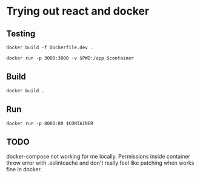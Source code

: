 # Trying out react and docker

## Testing

```
docker build -f Dockerfile.dev .

docker run -p 3000:3000 -v $PWD:/app $container 
```

## Build

```
docker build .
```

## Run

```
docker run -p 8080:80 $CONTAINER 
```

## TODO

docker-compose not working for me locally. Permissions inside container throw error with .eslintcache and don't really feel like patching when works fine in docker.
